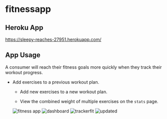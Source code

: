 # fitnessapp

## Heroku App

https://sleepy-reaches-27951.herokuapp.com/

## App Usage 

A consumer will reach their fitness goals more quickly when they track their workout progress.

* Add exercises to a previous workout plan.

  * Add new exercises to a new workout plan.

  * View the combined weight of multiple exercises on the `stats` page.
  
  ![fitness app](https://user-images.githubusercontent.com/66528327/102031748-874ad700-3d7c-11eb-974d-8ebf220498bd.PNG)
![dashboard](https://user-images.githubusercontent.com/66528327/102031749-887c0400-3d7c-11eb-8fd1-385a28335ecf.PNG)
![trackerfit](https://user-images.githubusercontent.com/66528327/102031752-8a45c780-3d7c-11eb-803b-7253570c9552.PNG)
![updated](https://user-images.githubusercontent.com/66528327/102031754-8c0f8b00-3d7c-11eb-94e2-606b8a482999.PNG)

